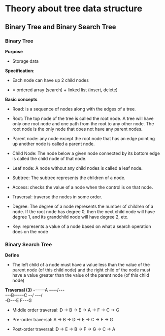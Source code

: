 # Theory about tree data structure

## Binary Tree and Binary Search Tree

### Binary Tree

**Purpose**

- Storage data

**Specification**:

- Each node can have up 2 child nodes

- = ordered array (search) + linked list (insert, delete)

**Basic concepts**

- Road: is a sequence of nodes along with the edges of a tree.

- Root: The top node of the tree is called the root node. A tree will have only one root node and one path from the root to any other node. The root node is the only node that does not have any parent nodes.

- Parent node: any node except the root node that has an edge pointing up another node is called a parent node.

- Child Node: The node below a given node connected by its bottom edge is called the child node of that node.

- Leaf node: A node without any child nodes is called a leaf node.

- Subtree: The subtree represents the children of a node.

- Access: checks the value of a node when the control is on that node.

- Traversal: traverse the nodes in some order.

- Degree: The degree of a node represents the number of children of a node. If the root node has degree 0, then the next child node will have degree 1, and its grandchild node will have degree 2, etc.

- Key: represents a value of a node based on what a search operation does on the node

### Binary Search Tree

**Define**

- The left child of a node must have a value less than the value of the parent node (of this child node) and the right child of the node must have a value greater than the value of the parent node (of this child node)

**Traversal (3)**
------A
----/---\
---B-----C
--/ \---/ \
-D---E F---G

- Middle order traversal:
  D → B → E → A → F → C → G

- Pre-order traversal:
  A → B → D → E → C → F → G

- Post-order traversal:
  D → E → B → F → G → C → A
